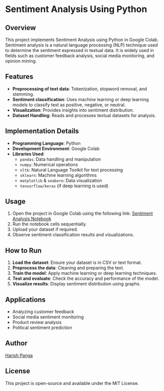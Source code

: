 # Sentiment Analysis Using Python

## Overview
This project implements Sentiment Analysis using Python in Google Colab. Sentiment analysis is a natural language processing (NLP) technique used to determine the sentiment expressed in textual data. It is widely used in fields such as customer feedback analysis, social media monitoring, and opinion mining.

## Features
- **Preprocessing of text data**: Tokenization, stopword removal, and stemming.
- **Sentiment classification**: Uses machine learning or deep learning models to classify text as positive, negative, or neutral.
- **Visualization**: Provides insights into sentiment distribution.
- **Dataset Handling**: Reads and processes textual datasets for analysis.

## Implementation Details
- **Programming Language**: Python
- **Development Environment**: Google Colab
- **Libraries Used**:
  - `pandas`: Data handling and manipulation
  - `numpy`: Numerical operations
  - `nltk`: Natural Language Toolkit for text processing
  - `sklearn`: Machine learning algorithms
  - `matplotlib` & `seaborn`: Data visualization
  - `tensorflow/keras` (if deep learning is used)

## Usage
1. Open the project in Google Colab using the following link:
   [Sentiment Analysis Notebook](https://colab.research.google.com/github/PANGAHARISH/HARISH-PANGA/blob/main/Sentimental_Analysis_Using_Python_.ipynb)
2. Run the notebook cells sequentially.
3. Upload your dataset if required.
4. Observe sentiment classification results and visualizations.

## How to Run
1. **Load the dataset**: Ensure your dataset is in CSV or text format.
2. **Preprocess the data**: Cleaning and preparing the text.
3. **Train the model**: Apply machine learning or deep learning techniques.
4. **Test and evaluate**: Check the accuracy and performance of the model.
5. **Visualize results**: Display sentiment distribution using graphs.

## Applications
- Analyzing customer feedback
- Social media sentiment monitoring
- Product review analysis
- Political sentiment prediction

## Author
[Harish Panga](https://github.com/PANGAHARISH)

## License
This project is open-source and available under the MIT License.

